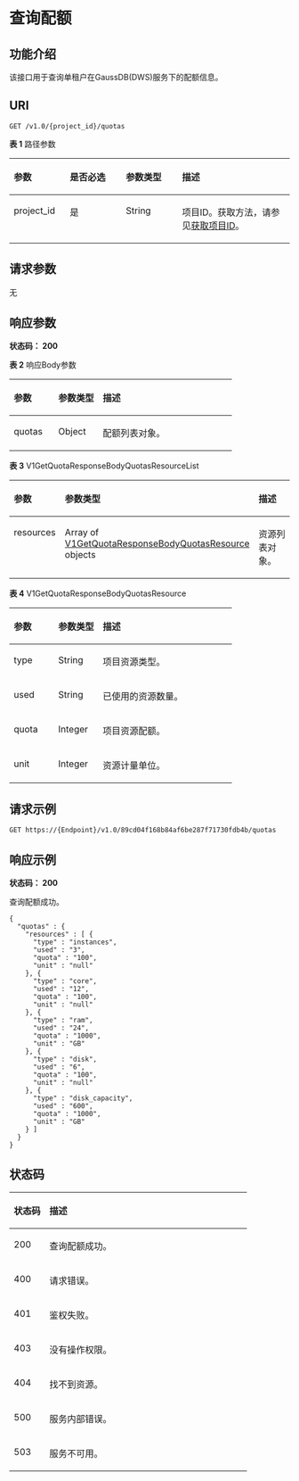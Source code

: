 # 查询配额<a name="ZH-CN_TOPIC_0000001387342388"></a>

## 功能介绍<a name="section49841021132814"></a>

该接口用于查询单租户在GaussDB\(DWS\)服务下的配额信息。

## URI<a name="section1498619210281"></a>

```
GET /v1.0/{project_id}/quotas
```

**表 1**  路径参数

<a name="table9989132116283"></a>
<table><thead align="left"><tr id="row11988162112289"><th class="cellrowborder" valign="top" width="20%" id="mcps1.2.5.1.1"><p id="p19902214289"><a name="p19902214289"></a><a name="p19902214289"></a>参数</p>
</th>
<th class="cellrowborder" valign="top" width="20%" id="mcps1.2.5.1.2"><p id="p11990132116283"><a name="p11990132116283"></a><a name="p11990132116283"></a>是否必选</p>
</th>
<th class="cellrowborder" valign="top" width="20%" id="mcps1.2.5.1.3"><p id="p2991182142816"><a name="p2991182142816"></a><a name="p2991182142816"></a>参数类型</p>
</th>
<th class="cellrowborder" valign="top" width="40%" id="mcps1.2.5.1.4"><p id="p49921621162818"><a name="p49921621162818"></a><a name="p49921621162818"></a>描述</p>
</th>
</tr>
</thead>
<tbody><tr id="row398892172820"><td class="cellrowborder" valign="top" width="20%" headers="mcps1.2.5.1.1 "><p id="p299317215284"><a name="p299317215284"></a><a name="p299317215284"></a>project_id</p>
</td>
<td class="cellrowborder" valign="top" width="20%" headers="mcps1.2.5.1.2 "><p id="p19931021102819"><a name="p19931021102819"></a><a name="p19931021102819"></a>是</p>
</td>
<td class="cellrowborder" valign="top" width="20%" headers="mcps1.2.5.1.3 "><p id="p59941621122811"><a name="p59941621122811"></a><a name="p59941621122811"></a>String</p>
</td>
<td class="cellrowborder" valign="top" width="40%" headers="mcps1.2.5.1.4 "><p id="p399502118282"><a name="p399502118282"></a><a name="p399502118282"></a>项目ID。获取方法，请参见<a href="获取项目ID.md">获取项目ID</a>。</p>
</td>
</tr>
</tbody>
</table>

## 请求参数<a name="section12995521142814"></a>

无

## 响应参数<a name="section169978213289"></a>

**状态码： 200**

**表 2**  响应Body参数

<a name="zh-cn_topic_0000001387338948_response_V1GetQuotaResponseBody"></a>
<table><thead align="left"><tr id="row299914218281"><th class="cellrowborder" valign="top" width="20%" id="mcps1.2.4.1.1"><p id="p71162217287"><a name="p71162217287"></a><a name="p71162217287"></a>参数</p>
</th>
<th class="cellrowborder" valign="top" width="20%" id="mcps1.2.4.1.2"><p id="p191182232818"><a name="p191182232818"></a><a name="p191182232818"></a>参数类型</p>
</th>
<th class="cellrowborder" valign="top" width="60%" id="mcps1.2.4.1.3"><p id="p02182214281"><a name="p02182214281"></a><a name="p02182214281"></a>描述</p>
</th>
</tr>
</thead>
<tbody><tr id="row209991321182812"><td class="cellrowborder" valign="top" width="20%" headers="mcps1.2.4.1.1 "><p id="p3322212814"><a name="p3322212814"></a><a name="p3322212814"></a>quotas</p>
</td>
<td class="cellrowborder" valign="top" width="20%" headers="mcps1.2.4.1.2 "><p id="p741022172818"><a name="p741022172818"></a><a name="p741022172818"></a>Object</p>
</td>
<td class="cellrowborder" valign="top" width="60%" headers="mcps1.2.4.1.3 "><p id="p76152218283"><a name="p76152218283"></a><a name="p76152218283"></a>配额列表对象。</p>
</td>
</tr>
</tbody>
</table>

**表 3**  V1GetQuotaResponseBodyQuotasResourceList

<a name="zh-cn_topic_0000001387338948_response_V1GetQuotaResponseBodyQuotasResourceList"></a>
<table><thead align="left"><tr id="row67172212282"><th class="cellrowborder" valign="top" width="20%" id="mcps1.2.4.1.1"><p id="p58192216281"><a name="p58192216281"></a><a name="p58192216281"></a>参数</p>
</th>
<th class="cellrowborder" valign="top" width="20%" id="mcps1.2.4.1.2"><p id="p891822182817"><a name="p891822182817"></a><a name="p891822182817"></a>参数类型</p>
</th>
<th class="cellrowborder" valign="top" width="60%" id="mcps1.2.4.1.3"><p id="p910142215284"><a name="p910142215284"></a><a name="p910142215284"></a>描述</p>
</th>
</tr>
</thead>
<tbody><tr id="row371722132819"><td class="cellrowborder" valign="top" width="20%" headers="mcps1.2.4.1.1 "><p id="p12101122122818"><a name="p12101122122818"></a><a name="p12101122122818"></a>resources</p>
</td>
<td class="cellrowborder" valign="top" width="20%" headers="mcps1.2.4.1.2 "><p id="p14118225287"><a name="p14118225287"></a><a name="p14118225287"></a>Array of <a href="#zh-cn_topic_0000001387338948_response_V1GetQuotaResponseBodyQuotasResource">V1GetQuotaResponseBodyQuotasResource</a> objects</p>
</td>
<td class="cellrowborder" valign="top" width="60%" headers="mcps1.2.4.1.3 "><p id="p1212122142817"><a name="p1212122142817"></a><a name="p1212122142817"></a>资源列表对象。</p>
</td>
</tr>
</tbody>
</table>

**表 4**  V1GetQuotaResponseBodyQuotasResource

<a name="zh-cn_topic_0000001387338948_response_V1GetQuotaResponseBodyQuotasResource"></a>
<table><thead align="left"><tr id="row1613102252817"><th class="cellrowborder" valign="top" width="20%" id="mcps1.2.4.1.1"><p id="p3161522192812"><a name="p3161522192812"></a><a name="p3161522192812"></a>参数</p>
</th>
<th class="cellrowborder" valign="top" width="20%" id="mcps1.2.4.1.2"><p id="p717622142815"><a name="p717622142815"></a><a name="p717622142815"></a>参数类型</p>
</th>
<th class="cellrowborder" valign="top" width="60%" id="mcps1.2.4.1.3"><p id="p1418172282818"><a name="p1418172282818"></a><a name="p1418172282818"></a>描述</p>
</th>
</tr>
</thead>
<tbody><tr id="row111415222287"><td class="cellrowborder" valign="top" width="20%" headers="mcps1.2.4.1.1 "><p id="p1819192292816"><a name="p1819192292816"></a><a name="p1819192292816"></a>type</p>
</td>
<td class="cellrowborder" valign="top" width="20%" headers="mcps1.2.4.1.2 "><p id="p1020722102819"><a name="p1020722102819"></a><a name="p1020722102819"></a>String</p>
</td>
<td class="cellrowborder" valign="top" width="60%" headers="mcps1.2.4.1.3 "><p id="p172152292812"><a name="p172152292812"></a><a name="p172152292812"></a>项目资源类型。</p>
</td>
</tr>
<tr id="row514102242812"><td class="cellrowborder" valign="top" width="20%" headers="mcps1.2.4.1.1 "><p id="p112252218284"><a name="p112252218284"></a><a name="p112252218284"></a>used</p>
</td>
<td class="cellrowborder" valign="top" width="20%" headers="mcps1.2.4.1.2 "><p id="p10221222152815"><a name="p10221222152815"></a><a name="p10221222152815"></a>String</p>
</td>
<td class="cellrowborder" valign="top" width="60%" headers="mcps1.2.4.1.3 "><p id="p723022172818"><a name="p723022172818"></a><a name="p723022172818"></a>已使用的资源数量。</p>
</td>
</tr>
<tr id="row17147223285"><td class="cellrowborder" valign="top" width="20%" headers="mcps1.2.4.1.1 "><p id="p8241122112812"><a name="p8241122112812"></a><a name="p8241122112812"></a>quota</p>
</td>
<td class="cellrowborder" valign="top" width="20%" headers="mcps1.2.4.1.2 "><p id="p152552232818"><a name="p152552232818"></a><a name="p152552232818"></a>Integer</p>
</td>
<td class="cellrowborder" valign="top" width="60%" headers="mcps1.2.4.1.3 "><p id="p22682292813"><a name="p22682292813"></a><a name="p22682292813"></a>项目资源配额。</p>
</td>
</tr>
<tr id="row914722152814"><td class="cellrowborder" valign="top" width="20%" headers="mcps1.2.4.1.1 "><p id="p1726422142815"><a name="p1726422142815"></a><a name="p1726422142815"></a>unit</p>
</td>
<td class="cellrowborder" valign="top" width="20%" headers="mcps1.2.4.1.2 "><p id="p627192215288"><a name="p627192215288"></a><a name="p627192215288"></a>Integer</p>
</td>
<td class="cellrowborder" valign="top" width="60%" headers="mcps1.2.4.1.3 "><p id="p1828182262814"><a name="p1828182262814"></a><a name="p1828182262814"></a>资源计量单位。</p>
</td>
</tr>
</tbody>
</table>

## 请求示例<a name="section92919223289"></a>

```
GET https://{Endpoint}/v1.0/89cd04f168b84af6be287f71730fdb4b/quotas
```

## 响应示例<a name="section832192272818"></a>

**状态码： 200**

查询配额成功。

```
{
  "quotas" : {
    "resources" : [ {
      "type" : "instances",
      "used" : "3",
      "quota" : "100",
      "unit" : "null"
    }, {
      "type" : "core",
      "used" : "12",
      "quota" : "100",
      "unit" : "null"
    }, {
      "type" : "ram",
      "used" : "24",
      "quota" : "1000",
      "unit" : "GB"
    }, {
      "type" : "disk",
      "used" : "6",
      "quota" : "100",
      "unit" : "null"
    }, {
      "type" : "disk_capacity",
      "used" : "600",
      "quota" : "1000",
      "unit" : "GB"
    } ]
  }
}
```

## 状态码<a name="section1653162262812"></a>

<a name="zh-cn_topic_0000001387338948_status_code"></a>
<table><thead align="left"><tr id="row954192215287"><th class="cellrowborder" valign="top" width="15%" id="mcps1.1.3.1.1"><p id="p557182211283"><a name="p557182211283"></a><a name="p557182211283"></a>状态码</p>
</th>
<th class="cellrowborder" valign="top" width="85%" id="mcps1.1.3.1.2"><p id="p45842212285"><a name="p45842212285"></a><a name="p45842212285"></a>描述</p>
</th>
</tr>
</thead>
<tbody><tr id="row455622202816"><td class="cellrowborder" valign="top" width="15%" headers="mcps1.1.3.1.1 "><p id="p12591222192812"><a name="p12591222192812"></a><a name="p12591222192812"></a>200</p>
</td>
<td class="cellrowborder" valign="top" width="85%" headers="mcps1.1.3.1.2 "><p id="p13600227286"><a name="p13600227286"></a><a name="p13600227286"></a>查询配额成功。</p>
</td>
</tr>
<tr id="row355192216281"><td class="cellrowborder" valign="top" width="15%" headers="mcps1.1.3.1.1 "><p id="p96019223285"><a name="p96019223285"></a><a name="p96019223285"></a>400</p>
</td>
<td class="cellrowborder" valign="top" width="85%" headers="mcps1.1.3.1.2 "><p id="p6615226280"><a name="p6615226280"></a><a name="p6615226280"></a>请求错误。</p>
</td>
</tr>
<tr id="row125572252816"><td class="cellrowborder" valign="top" width="15%" headers="mcps1.1.3.1.1 "><p id="p14621822122815"><a name="p14621822122815"></a><a name="p14621822122815"></a>401</p>
</td>
<td class="cellrowborder" valign="top" width="85%" headers="mcps1.1.3.1.2 "><p id="p1663622202811"><a name="p1663622202811"></a><a name="p1663622202811"></a>鉴权失败。</p>
</td>
</tr>
<tr id="row115519220280"><td class="cellrowborder" valign="top" width="15%" headers="mcps1.1.3.1.1 "><p id="p116420229285"><a name="p116420229285"></a><a name="p116420229285"></a>403</p>
</td>
<td class="cellrowborder" valign="top" width="85%" headers="mcps1.1.3.1.2 "><p id="p186515228286"><a name="p186515228286"></a><a name="p186515228286"></a>没有操作权限。</p>
</td>
</tr>
<tr id="row3563222283"><td class="cellrowborder" valign="top" width="15%" headers="mcps1.1.3.1.1 "><p id="p16651224287"><a name="p16651224287"></a><a name="p16651224287"></a>404</p>
</td>
<td class="cellrowborder" valign="top" width="85%" headers="mcps1.1.3.1.2 "><p id="p1166422102817"><a name="p1166422102817"></a><a name="p1166422102817"></a>找不到资源。</p>
</td>
</tr>
<tr id="row1456192220289"><td class="cellrowborder" valign="top" width="15%" headers="mcps1.1.3.1.1 "><p id="p2067122219281"><a name="p2067122219281"></a><a name="p2067122219281"></a>500</p>
</td>
<td class="cellrowborder" valign="top" width="85%" headers="mcps1.1.3.1.2 "><p id="p116819223286"><a name="p116819223286"></a><a name="p116819223286"></a>服务内部错误。</p>
</td>
</tr>
<tr id="row1956172214286"><td class="cellrowborder" valign="top" width="15%" headers="mcps1.1.3.1.1 "><p id="p1469192282811"><a name="p1469192282811"></a><a name="p1469192282811"></a>503</p>
</td>
<td class="cellrowborder" valign="top" width="85%" headers="mcps1.1.3.1.2 "><p id="p26914226288"><a name="p26914226288"></a><a name="p26914226288"></a>服务不可用。</p>
</td>
</tr>
</tbody>
</table>

